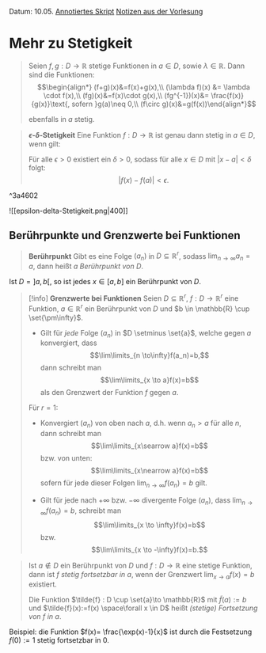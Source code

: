 Datum: 10.05.
[Annotiertes Skript](https://ecampus.uni-bonn.de/goto_ecampus_file_3039288_download.html)
[Notizen aus der Vorlesung](https://ecampus.uni-bonn.de/goto_ecampus_file_3039287_download.html)

# Mehr zu Stetigkeit

> Seien $f,g: D \to \mathbb{R}$ stetige Funktionen in $a\in D$, sowie $\lambda \in \mathbb{R}$. Dann sind die Funktionen:
> $$\begin{align*}
(f+g)(x)&=f(x)+g(x),\\
(\lambda f)(x) &= \lambda \cdot f(x),\\
(fg)(x)&=f(x)\cdot g(x),\\
(fg^{-1})(x)&= \frac{f(x)}{g(x)}\text{, sofern }g(a)\neq 0,\\
(f\circ g)(x)&=g(f(x))\end{align*}$$
> 
> ebenfalls in $a$ stetig.

> **$\epsilon$-$\delta$-Stetigkeit**
> Eine Funktion $f : D \to \mathbb{R}$ ist genau dann stetig in $a \in D$, wenn gilt:
> 
> Für alle $\epsilon>0$ existiert ein $\delta>0$, sodass für alle $x \in D$ mit $|x-a|<\delta$ folgt: $$|f(x)-f(a)|<\epsilon.$$

^3a4602

![[epsilon-delta-Stetigkeit.png|400]]



## Berührpunkte und Grenzwerte bei Funktionen
> **Berührpunkt**
> Gibt es eine Folge $(a_n)$ in $D \subseteq \mathbb{R}^{r}$, sodass $\lim_{n \to\infty}a_n=a$, dann heißt $a$ *Berührpunkt von $D$*.

Ist $D=\left]a, b\right[$, so ist jedes $x \in [a, b]$ ein Berührpunkt von $D$.

> [!info] **Grenzwerte bei Funktionen**
> Seien $D \subseteq \mathbb{R}^{r}$, $f : D \to \mathbb{R}^{r}$ eine Funktion, $a \in \mathbb{R}^r$ ein Berührpunkt von $D$ und $b \in \mathbb{R} \cup \set{\pm\infty}$.
> - Gilt für *jede* Folge $(a_n)$ in $D \setminus \set{a}$, welche gegen $a$ konvergiert, dass $$\lim\limits_{n \to\infty}f(a_n)=b,$$dann schreibt man $$\lim\limits_{x \to a}f(x)=b$$als den Grenzwert der Funktion $f$ gegen $a$.
> 
> Für $r=1$:
> - Konvergiert $(a_n)$ von oben nach $a$, d.h. wenn $a_{n}>a$ für alle $n$, dann schreibt man $$\lim\limits_{x\searrow a}f(x)=b$$bzw. von unten: $$\lim\limits_{x\nearrow a}f(x)=b$$sofern für jede dieser Folgen $\lim_{n \to\infty}f(a_n)=b$ gilt.
> 
> - Gilt für jede nach $+\infty$ bzw. $-\infty$ divergente Folge $(a_n)$, dass $\lim_{n \to\infty}f(a_n)=b$, schreibt man $$\lim\limits_{x \to \infty}f(x)=b$$bzw. $$\lim\limits_{x \to -\infty}f(x)=b.$$

> Ist $a \not\in D$ ein Berührpunkt von $D$ und $f : D \to \mathbb{R}$ eine stetige Funktion, dann ist $f$ *stetig fortsetzbar in $a$*, wenn der Grenzwert $\lim_{x \to a}f(x)=b$ existiert.
> 
> Die Funktion $\tilde{f} : D \cup \set{a}\to \mathbb{R}$ mit $\tilde{f}(a):=b$ und $\tilde{f}(x):=f(x) \space\forall x \in D$ heißt *(stetige) Fortsetzung von $f$ in $a$*.

Beispiel: die Funktion $f(x)= \frac{\exp(x)-1}{x}$ ist durch die Festsetzung $f(0):=1$ stetig fortsetzbar in $0$.